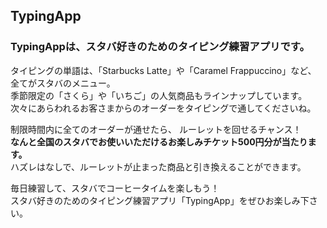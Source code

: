 ## TypingApp 

### TypingAppは、**スタバ好きのためのタイピング練習アプリ**です。  

タイピングの単語は、「Starbucks Latte」や「Caramel Frappuccino」など、  
全てがスタバのメニュー。  
季節限定の「さくら」や「いちご」の人気商品もラインナップしています。   
次々にあらわれるお客さまからのオーダーをタイピングで通してくださいね。


制限時間内に全てのオーダーが通せたら、  ルーレットを回せるチャンス！   
**なんと全国のスタバでお使いいただけるお楽しみチケット500円分が当たります。**  
ハズレはなしで、ルーレットが止まった商品と引き換えることができます。


毎日練習して、スタバでコーヒータイムを楽しもう！  
スタバ好きのためのタイピング練習アプリ「TypingApp」をぜひお楽しみ下さい。
